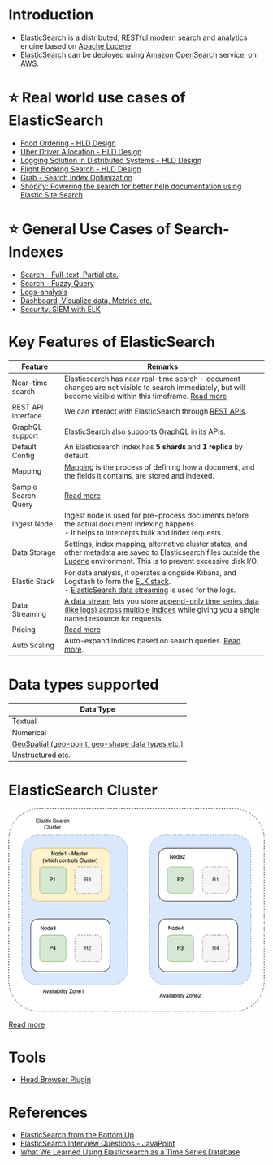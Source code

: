 # Introduction
- [ElasticSearch](https://www.elastic.co/elasticsearch/) is a distributed, [RESTful modern search](../../../8_APIStandards/REST.md) and analytics engine based on [Apache Lucene](../Readme.md).
- [ElasticSearch]() can be deployed using [Amazon OpenSearch](../../../2_AWS/6_DatabaseServices/Search-Databases/AmazonOpenSearch.md) service, on [AWS](../../../2_AWS).

# :star: Real world use cases of ElasticSearch
- [Food Ordering - HLD Design](../../../0_HLDUseCasesProblems/FoodOrderingZomatoSwiggy/Readme.md)
- [Uber Driver Allocation - HLD Design](../../../0_HLDUseCasesProblems/DriverAllocationUberGoJek/Readme.md)
- [Logging Solution in Distributed Systems - HLD Design](../../../0_HLDUseCasesProblems/ObervabilityLoggingSolution/LoggingFileAggregation/Readme.md)
- [Flight Booking Search - HLD Design](../../../0_HLDUseCasesProblems/FlightBookingSearchMakeMyTrip/Readme.md)
- [Grab - Search Index Optimization](../../../1_TechStacks/Grab/SearchIndexing.md)
- [Shopify: Powering the search for better help documentation using Elastic Site Search](../../../1_TechStacks/Shopify.md)

# :star: General Use Cases of Search-Indexes
- [Search - Full-text, Partial etc.](https://www.elastic.co/guide/en/elasticsearch/reference/current/full-text-queries.html)
- [Search - Fuzzy Query](https://www.elastic.co/guide/en/elasticsearch/reference/current/query-dsl-fuzzy-query.html)
- [Logs-analysis](../../../12_Observability/ELK.md)
- [Dashboard, Visualize data, Metrics etc.](../../../12_Observability/ELK.md)
- [Security, SIEM with ELK](../../../12_Observability/ELK.md)

# Key Features of ElasticSearch

| Feature             | Remarks                                                                                                                                                                                                                                                        |
|---------------------|----------------------------------------------------------------------------------------------------------------------------------------------------------------------------------------------------------------------------------------------------------------|
| Near-time search    | Elasticsearch has near real-time search - document changes are not visible to search immediately, but will become visible within this timeframe. [Read more](https://www.elastic.co/guide/en/elasticsearch/reference/current/near-real-time.html)              |
| REST API interface  | We can interact with ElasticSearch through [REST APIs](RESTAPIs.md).                                                                                                                                                                                           |
| GraphQL support     | ElasticSearch also supports [GraphQL](GraphQLSupport.md) in its APIs.                                                                                                                                                                                          |
| Default Config      | An Elasticsearch index has **5 shards** and **1 replica** by default.                                                                                                                                                                                          |
| Mapping             | [Mapping](Mapping.md) is the process of defining how a document, and the fields it contains, are stored and indexed.                                                                                                                                           |
| Sample Search Query | [Read more](samples/SampleSearchQuery.md)                                                                                                                                                                                                                      |
| Ingest Node         | Ingest node is used for pre-process documents before the actual document indexing happens. <br/>- It helps to intercepts bulk and index requests.                                                                                                              |
| Data Storage        | Settings, index mapping, alternative cluster states, and other metadata are saved to Elasticsearch files outside the [Lucene](../Readme.md) environment. This is to prevent excessive disk I/O.                                                                |
| Elastic Stack       | For data analysis, it operates alongside Kibana, and Logstash to form the [ELK stack](../../../12_Observability/ELK.md).<br/>- [ElasticSearch data streaming](../../Others/StreamDBs/ElasticSearchStreams.md) is used for the logs.                |
| Data Streaming      | [A data stream](../../Others/StreamDBs/ElasticSearchStreams.md) lets you store [append-only time series data (like logs) across multiple indices](../../5_DatabaseInternals/AppendOnlyProperty.md) while giving you a single named resource for requests. |
| Pricing             | [Read more](https://www.elastic.co/pricing/)                                                                                                                                                                                                                   |
| Auto Scaling        | Auto-expand indices based on search queries. [Read more](https://www.elastic.co/guide/en/elasticsearch/reference/current/index-modules.html).                                                                                                                  |

# Data types supported

| Data Type                                                                 |
|---------------------------------------------------------------------------|
| Textual                                                                   |
| Numerical                                                                 |
| [GeoSpatial (geo-point, geo-shape data types etc.)](GeoSpatialSupport.md) |
| Unstructured etc.                                                         |

# ElasticSearch Cluster

![](assests/ElasticSearch-Cluster.png)

[Read more](Cluster.md)

# Tools
- [Head Browser Plugin](https://chromewebstore.google.com/detail/multi-elasticsearch-head/cpmmilfkofbeimbmgiclohpodggeheim?hl=en&pli=1)

# References
- [ElasticSearch from the Bottom Up](https://www.elastic.co/blog/found-elasticsearch-from-the-bottom-up)
- [ElasticSearch Interview Questions - JavaPoint](https://www.javatpoint.com/elasticsearch-interview-questions)
- [What We Learned Using Elasticsearch as a Time Series Database](https://medium.com/thousandeyes-engineering/what-we-learned-using-elasticsearch-as-a-time-series-database-bdbde38cdb64)